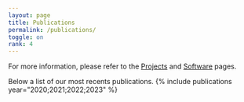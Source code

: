 ```yaml
---
layout: page
title: Publications
permalink: /publications/
toggle: on
rank: 4
---
```

For more information, please refer to the [Projects](/projects/) and [Software](/software/) pages. 

Below a list of our most recents publications. 
{% include publications year="2020;2021;2022;2023" %}


<!-- 
[]()
 -->


